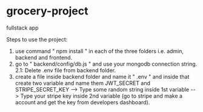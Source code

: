 # grocery-project
 fullstack app

Steps to use the project:
1. use command " npm install " in each of the three folders i.e. admin, backend and frontend.
2. go to " backend/config/db.js " and use your mongodb connection string.
   2.1: Delete .env file from backend folder.
3. create a file inside backend folder and name it " .env " and inside that create two variable and name them JWT_SECRET and STRIPE_SECRET_KEY
--> Type some random string inside 1st variable
--> Type your stripe key inside 2nd variable (go to stripe and make a account and get the key from developers dashboard).
   
